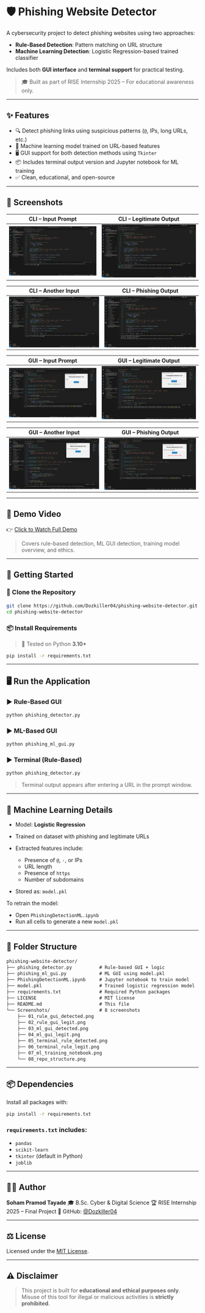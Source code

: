 # 🛡️ Phishing Website Detector

A cybersecurity project to detect phishing websites using two approaches:
- **Rule-Based Detection**: Pattern matching on URL structure
- **Machine Learning Detection**: Logistic Regression-based trained classifier

Includes both **GUI interface** and **terminal support** for practical testing.

> 🎓 Built as part of RISE Internship 2025 – For educational awareness only.

---

## ✨ Features

- 🔍 Detect phishing links using suspicious patterns (`@`, IPs, long URLs, etc.)
- 🤖 Machine learning model trained on URL-based features
- 🖥️ GUI support for both detection methods using `Tkinter`
- 📦 Includes terminal output version and Jupyter notebook for ML training
- ✅ Clean, educational, and open-source

---

## 📸 Screenshots

| CLI – Input Prompt | CLI – Legitimate Output |
|--------------------|-------------------------|
| ![](https://github.com/Dozkiller04/phishing-website-detector/blob/main/Screenshots/01_CLI_input_prompt.png.png?raw=true) | ![](https://github.com/Dozkiller04/phishing-website-detector/blob/main/Screenshots/02_CLI_legitimate_output.png.png?raw=true) |

| CLI – Another Input | CLI – Phishing Output |
|---------------------|------------------------|
| ![](https://github.com/Dozkiller04/phishing-website-detector/blob/main/Screenshots/03_CLI_input_prompt.png.png?raw=true) | ![](https://github.com/Dozkiller04/phishing-website-detector/blob/main/Screenshots/04_CLI_phishing_output.png.png?raw=true) |

| GUI – Input Prompt | GUI – Legitimate Output |
|--------------------|--------------------------|
| ![](https://github.com/Dozkiller04/phishing-website-detector/blob/main/Screenshots/05_GUI_input_prompt.png.png?raw=true) | ![](https://github.com/Dozkiller04/phishing-website-detector/blob/main/Screenshots/06_GUI_legitimate_output.png.png?raw=true) |

| GUI – Another Input | GUI – Phishing Output |
|---------------------|------------------------|
| ![](https://github.com/Dozkiller04/phishing-website-detector/blob/main/Screenshots/07_GUI_input_prompt.png.png?raw=true) | ![](https://github.com/Dozkiller04/phishing-website-detector/blob/main/Screenshots/08_GUI_phishing_output.png.png?raw=true) |

---

## 🎥 Demo Video

👉 [Click to Watch Full Demo](https://drive.google.com/file/d/1Y5Y1tnySStdVcGIskZtcQF9knRdFD-kb/view?usp=drive_link)

> Covers rule-based detection, ML GUI detection, training model overview, and ethics.

---

## 🚀 Getting Started

### 📁 Clone the Repository

```bash
git clone https://github.com/Dozkiller04/phishing-website-detector.git
cd phishing-website-detector
````

### 📦 Install Requirements

> 📌 Tested on Python **3.10+**

```bash
pip install -r requirements.txt
```

---

## 🖥️ Run the Application

### ▶️ Rule-Based GUI

```bash
python phishing_detector.py
```

### ▶️ ML-Based GUI

```bash
python phishing_ml_gui.py
```

### ▶️ Terminal (Rule-Based)

```bash
python phishing_detector.py
```

> Terminal output appears after entering a URL in the prompt window.

---

## 🧠 Machine Learning Details

* Model: **Logistic Regression**
* Trained on dataset with phishing and legitimate URLs
* Extracted features include:

  * Presence of `@`, `-`, or IPs
  * URL length
  * Presence of `https`
  * Number of subdomains
* Stored as: `model.pkl`

To retrain the model:

* Open `PhishingDetectionML.ipynb`
* Run all cells to generate a new `model.pkl`

---

## 📁 Folder Structure

```
phishing-website-detector/
├── phishing_detector.py          # Rule-based GUI + logic
├── phishing_ml_gui.py            # ML GUI using model.pkl
├── PhishingDetectionML.ipynb     # Jupyter notebook to train model
├── model.pkl                     # Trained logistic regression model
├── requirements.txt              # Required Python packages
├── LICENSE                       # MIT license
├── README.md                     # This file
└── Screenshots/                  # 8 screenshots
    ├── 01_rule_gui_detected.png
    ├── 02_rule_gui_legit.png
    ├── 03_ml_gui_detected.png
    ├── 04_ml_gui_legit.png
    ├── 05_terminal_rule_detected.png
    ├── 06_terminal_rule_legit.png
    ├── 07_ml_training_notebook.png
    └── 08_repo_structure.png
```

---

## 📦 Dependencies

Install all packages with:

```bash
pip install -r requirements.txt
```

### `requirements.txt` includes:

* `pandas`
* `scikit-learn`
* `tkinter` (default in Python)
* `joblib`

---

## 👨‍💻 Author

**Soham Pramod Tayade**
🎓 B.Sc. Cyber & Digital Science
🏆 RISE Internship 2025 – Final Project
🔗 GitHub: [@Dozkiller04](https://github.com/Dozkiller04)

---

## ⚖️ License

Licensed under the [MIT License](./LICENSE).

---

## ⚠️ Disclaimer

> This project is built for **educational and ethical purposes only**.
> Misuse of this tool for illegal or malicious activities is **strictly prohibited**.


